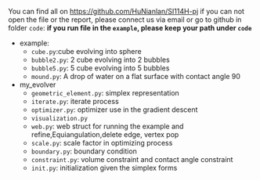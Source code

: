 You can find all on https://github.com/HuNianlan/SI114H-pj
if you can not open the file or the report, please connect us via email or go to github
in folder `code`:
**if you run file in the `example`, please keep your path under `code`**

- example:
  - `cube.py`:cube evolving into sphere
  - `bubble2.py`: 2 cube evolving into 2 bubbles
  - `bubble5.py`: 5 cube evolving into 5 bubbles
  - `mound.py`: A drop of water on a flat surface with contact angle 90
- my_evolver
  - `geometric_element.py`: simplex representation
  - `iterate.py`: iterate process
  - `optimizer.py`: optimizer use in the gradient descent
  - `visualization.py`
  - `web.py`: web struct for running the example and refine,Equiangulation,delete edge, vertex pop
  - `scale.py`: scale factor in optimizing process
  - `boundary.py`: boundary condition
  - `constraint.py`: volume constraint and contact angle constraint
  - `init.py`: initialization given the simplex forms
